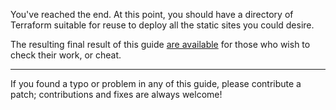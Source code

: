 You've reached the end. At this point, you should have a directory of Terraform
suitable for reuse to deploy all the static sites you could desire.

The resulting final result of this guide [are available][1] for those who wish
to check their work, or cheat.

---

If you found a typo or problem in any of this guide, please contribute a patch;
contributions and fixes are always welcome!


[1]: https://projects.blackieops.com/deployawebsite/example-s3-terraform/
